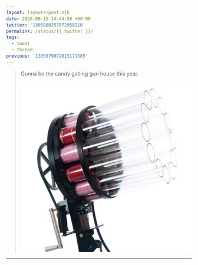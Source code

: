 ```yaml
---
layout: layouts/post.njk
date: 2020-09-15 14:44:50 +00:00
twitter: '1305880257572958210'
permalink: /status/{{ twitter }}/
tags: 
  - tweet
  - thread
previous: '1305879072015171585'
---
```


> Gonna be the candy gatling gun house this year. 
> 
> ![A t-shirt cannon gatling gun.](/img/1305880257572958210-Eh9rCPQU0AAgsuM.jpg)

---
